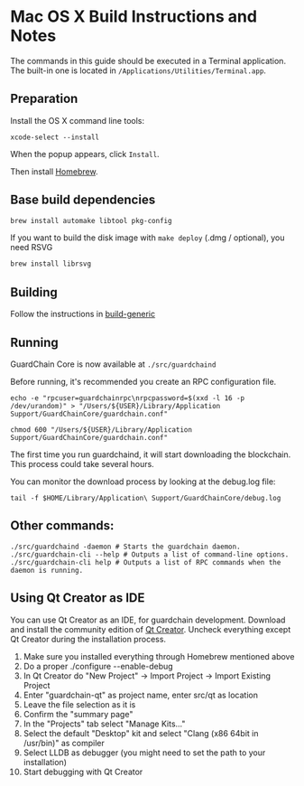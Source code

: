 Mac OS X Build Instructions and Notes
====================================
The commands in this guide should be executed in a Terminal application.
The built-in one is located in `/Applications/Utilities/Terminal.app`.

Preparation
-----------
Install the OS X command line tools:

`xcode-select --install`

When the popup appears, click `Install`.

Then install [Homebrew](https://brew.sh).

Base build dependencies
-----------------------

```bash
brew install automake libtool pkg-config
```

If you want to build the disk image with `make deploy` (.dmg / optional), you need RSVG
```bash
brew install librsvg
```

Building
--------

Follow the instructions in [build-generic](build-generic.md)

Running
-------

GuardChain Core is now available at `./src/guardchaind`

Before running, it's recommended you create an RPC configuration file.

    echo -e "rpcuser=guardchainrpc\nrpcpassword=$(xxd -l 16 -p /dev/urandom)" > "/Users/${USER}/Library/Application Support/GuardChainCore/guardchain.conf"

    chmod 600 "/Users/${USER}/Library/Application Support/GuardChainCore/guardchain.conf"

The first time you run guardchaind, it will start downloading the blockchain. This process could take several hours.

You can monitor the download process by looking at the debug.log file:

    tail -f $HOME/Library/Application\ Support/GuardChainCore/debug.log

Other commands:
-------

    ./src/guardchaind -daemon # Starts the guardchain daemon.
    ./src/guardchain-cli --help # Outputs a list of command-line options.
    ./src/guardchain-cli help # Outputs a list of RPC commands when the daemon is running.

Using Qt Creator as IDE
------------------------
You can use Qt Creator as an IDE, for guardchain development.
Download and install the community edition of [Qt Creator](https://www.qt.io/download/).
Uncheck everything except Qt Creator during the installation process.

1. Make sure you installed everything through Homebrew mentioned above
2. Do a proper ./configure --enable-debug
3. In Qt Creator do "New Project" -> Import Project -> Import Existing Project
4. Enter "guardchain-qt" as project name, enter src/qt as location
5. Leave the file selection as it is
6. Confirm the "summary page"
7. In the "Projects" tab select "Manage Kits..."
8. Select the default "Desktop" kit and select "Clang (x86 64bit in /usr/bin)" as compiler
9. Select LLDB as debugger (you might need to set the path to your installation)
10. Start debugging with Qt Creator
